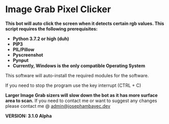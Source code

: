 # Image Grab Pixel Clicker

**This bot will auto click the screen when it detects certain rgb values. This script requires the following prerequisites:**
- **Python 3.7.2 or high (duh)**
- **PIP3**
- **PIL/Pillow**
- **Pyscreenshot**
- **Pynput**
- **Currently, Windows is the only compatible Operating System**

This software will auto-install the required modules for the software.

If you need to stop the program use the key interrupt (CTRL + C)

**Larger Image Grab sizers will slow down the bot as it has more surface area to scan.**
If you need to contact me or want to suggest any changes please contact me @ admin@josephambayec.dev

**VERSION: 3.1.0 Alpha**
